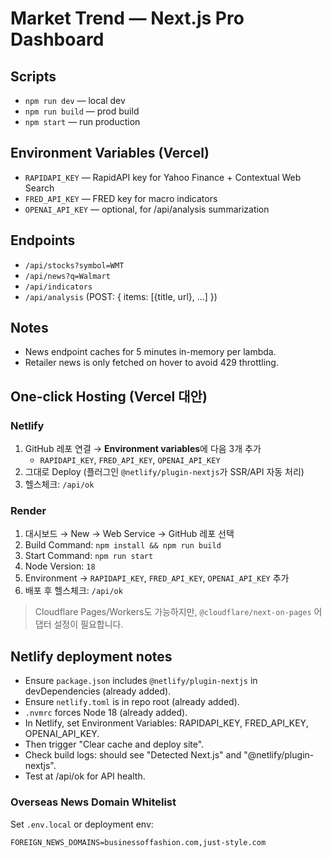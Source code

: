 # Market Trend — Next.js Pro Dashboard

## Scripts
- `npm run dev` — local dev
- `npm run build` — prod build
- `npm start` — run production

## Environment Variables (Vercel)
- `RAPIDAPI_KEY` — RapidAPI key for Yahoo Finance + Contextual Web Search
- `FRED_API_KEY` — FRED key for macro indicators
- `OPENAI_API_KEY` — optional, for /api/analysis summarization

## Endpoints
- `/api/stocks?symbol=WMT`
- `/api/news?q=Walmart`
- `/api/indicators`
- `/api/analysis` (POST: { items: [{title, url}, ...] })

## Notes
- News endpoint caches for 5 minutes in-memory per lambda.
- Retailer news is only fetched on hover to avoid 429 throttling.


## One-click Hosting (Vercel 대안)
### Netlify
1) GitHub 레포 연결 → **Environment variables**에 다음 3개 추가
   - `RAPIDAPI_KEY`, `FRED_API_KEY`, `OPENAI_API_KEY`
2) 그대로 Deploy (플러그인 `@netlify/plugin-nextjs`가 SSR/API 자동 처리)
3) 헬스체크: `/api/ok`

### Render
1) 대시보드 → New → Web Service → GitHub 레포 선택
2) Build Command: `npm install && npm run build`
3) Start Command: `npm run start`
4) Node Version: `18`
5) Environment → `RAPIDAPI_KEY`, `FRED_API_KEY`, `OPENAI_API_KEY` 추가
6) 배포 후 헬스체크: `/api/ok`

> Cloudflare Pages/Workers도 가능하지만, `@cloudflare/next-on-pages` 어댑터 설정이 필요합니다.


## Netlify deployment notes
- Ensure `package.json` includes `@netlify/plugin-nextjs` in devDependencies (already added).
- Ensure `netlify.toml` is in repo root (already added).
- `.nvmrc` forces Node 18 (already added).
- In Netlify, set Environment Variables: RAPIDAPI_KEY, FRED_API_KEY, OPENAI_API_KEY.
- Then trigger "Clear cache and deploy site".
- Check build logs: should see "Detected Next.js" and "@netlify/plugin-nextjs".
- Test at /api/ok for API health.


### Overseas News Domain Whitelist
Set `.env.local` or deployment env:
```
FOREIGN_NEWS_DOMAINS=businessoffashion.com,just-style.com
```
